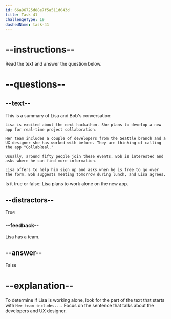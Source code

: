 ```yaml
---
id: 66a96725d88e7f5a511d043d
title: Task 41
challengeType: 19
dashedName: task-41
---
```


<!-- READING -->

# --instructions--

Read the text and answer the question below.

# --questions--

## --text--

This is a summary of Lisa and Bob's conversation:

`Lisa is excited about the next hackathon. She plans to develop a new app for real-time project collaboration.`

`Her team includes a couple of developers from the Seattle branch and a UX designer she has worked with before. They are thinking of calling the app "CollabReal."`

`Usually, around fifty people join these events. Bob is interested and asks where he can find more information.`

`Lisa offers to help him sign up and asks when he is free to go over the form. Bob suggests meeting tomorrow during lunch, and Lisa agrees.`

Is it true or false: Lisa plans to work alone on the new app.

## --distractors--

True

### --feedback--

Lisa has a team.

## --answer--

False

# --explanation--

To determine if Lisa is working alone, look for the part of the text that starts with `Her team includes...`. Focus on the sentence that talks about the developers and UX designer.

